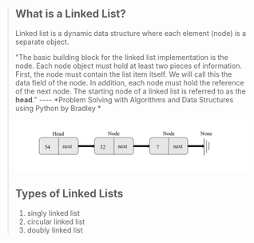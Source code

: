 > ## What is a Linked List?
>
>  Linked list is a dynamic data structure where each element (node) is a separate object. 
>
>
> "The basic building block for the linked list implementation is the node. Each node object must hold at least two pieces of information. First, the node must contain the list item itself. We will call this the data field of the node. In addition, each node must hold the reference of the next node. The starting node of a linked list is referred to as the **head**." ---- *Problem Solving with Algorithms and Data Structures using Python by Bradley *
> 
> ![Alt text](pic/linkedlist.png)
>
>## Types of Linked Lists
>
> 1.   singly linked list          
> 2.   circular linked list 
> 3.   doubly linked list
> 
>  
>     